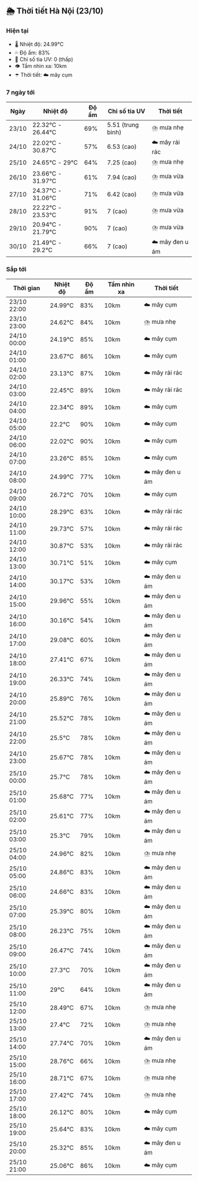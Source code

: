 ## 🌦️ Thời tiết Hà Nội (23/10)

### Hiện tại

- 🌡️ Nhiệt độ: 24.99℃
- 💦 Độ ẩm: 83%
- 🌟 Chỉ số tia UV: 0 (thấp)
- 👁️ Tầm nhìn xa: 10km
- ☂️ Thời tiết: ☁️ mây cụm

### 7 ngày tới

| Ngày | Nhiệt độ | Độ ẩm | Chỉ số tia UV | Thời tiết |
| --- | --- | --- | --- | --- |
| 23/10 | 22.32℃ - 26.44℃ | 69% | 5.51 (trung bình) | ⛈️ mưa nhẹ |
| 24/10 | 22.02℃ - 30.87℃ | 57% | 6.53 (cao) | ☁️ mây rải rác |
| 25/10 | 24.65℃ - 29℃ | 64% | 7.25 (cao) | ⛈️ mưa nhẹ |
| 26/10 | 23.66℃ - 31.97℃ | 61% | 7.94 (cao) | ⛈️ mưa vừa |
| 27/10 | 24.37℃ - 31.06℃ | 71% | 6.42 (cao) | ⛈️ mưa vừa |
| 28/10 | 22.22℃ - 23.53℃ | 91% | 7 (cao) | ⛈️ mưa vừa |
| 29/10 | 20.94℃ - 21.79℃ | 90% | 7 (cao) | ⛈️ mưa vừa |
| 30/10 | 21.49℃ - 29.2℃ | 66% | 7 (cao) | ☁️ mây đen u ám |

### Sắp tới

| Thời gian | Nhiệt độ | Độ ẩm | Tầm nhìn xa | Thời tiết |
| --- | --- | --- | --- | --- |
| 23/10 22:00 | 24.99℃ | 83% | 10km | ☁️ mây cụm |
| 23/10 23:00 | 24.62℃ | 84% | 10km | ⛈️ mưa nhẹ |
| 24/10 00:00 | 24.19℃ | 85% | 10km | ☁️ mây cụm |
| 24/10 01:00 | 23.67℃ | 86% | 10km | ☁️ mây cụm |
| 24/10 02:00 | 23.13℃ | 87% | 10km | ☁️ mây rải rác |
| 24/10 03:00 | 22.45℃ | 89% | 10km | ☁️ mây rải rác |
| 24/10 04:00 | 22.34℃ | 89% | 10km | ☁️ mây cụm |
| 24/10 05:00 | 22.2℃ | 90% | 10km | ☁️ mây cụm |
| 24/10 06:00 | 22.02℃ | 90% | 10km | ☁️ mây cụm |
| 24/10 07:00 | 23.26℃ | 85% | 10km | ☁️ mây cụm |
| 24/10 08:00 | 24.99℃ | 77% | 10km | ☁️ mây đen u ám |
| 24/10 09:00 | 26.72℃ | 70% | 10km | ☁️ mây cụm |
| 24/10 10:00 | 28.29℃ | 63% | 10km | ☁️ mây rải rác |
| 24/10 11:00 | 29.73℃ | 57% | 10km | ☁️ mây rải rác |
| 24/10 12:00 | 30.87℃ | 53% | 10km | ☁️ mây rải rác |
| 24/10 13:00 | 30.71℃ | 51% | 10km | ☁️ mây cụm |
| 24/10 14:00 | 30.17℃ | 53% | 10km | ☁️ mây đen u ám |
| 24/10 15:00 | 29.96℃ | 55% | 10km | ☁️ mây đen u ám |
| 24/10 16:00 | 30.16℃ | 54% | 10km | ☁️ mây đen u ám |
| 24/10 17:00 | 29.08℃ | 60% | 10km | ☁️ mây đen u ám |
| 24/10 18:00 | 27.41℃ | 67% | 10km | ☁️ mây đen u ám |
| 24/10 19:00 | 26.33℃ | 74% | 10km | ☁️ mây đen u ám |
| 24/10 20:00 | 25.89℃ | 76% | 10km | ☁️ mây đen u ám |
| 24/10 21:00 | 25.52℃ | 78% | 10km | ☁️ mây đen u ám |
| 24/10 22:00 | 25.5℃ | 78% | 10km | ☁️ mây đen u ám |
| 24/10 23:00 | 25.67℃ | 78% | 10km | ☁️ mây đen u ám |
| 25/10 00:00 | 25.7℃ | 78% | 10km | ☁️ mây đen u ám |
| 25/10 01:00 | 25.68℃ | 77% | 10km | ☁️ mây đen u ám |
| 25/10 02:00 | 25.61℃ | 77% | 10km | ☁️ mây đen u ám |
| 25/10 03:00 | 25.3℃ | 79% | 10km | ☁️ mây đen u ám |
| 25/10 04:00 | 24.96℃ | 82% | 10km | ⛈️ mưa nhẹ |
| 25/10 05:00 | 24.86℃ | 83% | 10km | ☁️ mây đen u ám |
| 25/10 06:00 | 24.66℃ | 83% | 10km | ☁️ mây đen u ám |
| 25/10 07:00 | 25.39℃ | 80% | 10km | ☁️ mây đen u ám |
| 25/10 08:00 | 26.23℃ | 75% | 10km | ☁️ mây đen u ám |
| 25/10 09:00 | 26.47℃ | 74% | 10km | ☁️ mây đen u ám |
| 25/10 10:00 | 27.3℃ | 70% | 10km | ☁️ mây đen u ám |
| 25/10 11:00 | 29℃ | 64% | 10km | ☁️ mây đen u ám |
| 25/10 12:00 | 28.49℃ | 67% | 10km | ⛈️ mưa nhẹ |
| 25/10 13:00 | 27.4℃ | 72% | 10km | ⛈️ mưa nhẹ |
| 25/10 14:00 | 27.74℃ | 70% | 10km | ☁️ mây đen u ám |
| 25/10 15:00 | 28.76℃ | 66% | 10km | ⛈️ mưa nhẹ |
| 25/10 16:00 | 28.71℃ | 67% | 10km | ⛈️ mưa nhẹ |
| 25/10 17:00 | 27.42℃ | 74% | 10km | ⛈️ mưa nhẹ |
| 25/10 18:00 | 26.12℃ | 80% | 10km | ☁️ mây cụm |
| 25/10 19:00 | 25.64℃ | 83% | 10km | ☁️ mây cụm |
| 25/10 20:00 | 25.32℃ | 85% | 10km | ☁️ mây đen u ám |
| 25/10 21:00 | 25.06℃ | 86% | 10km | ☁️ mây cụm |
